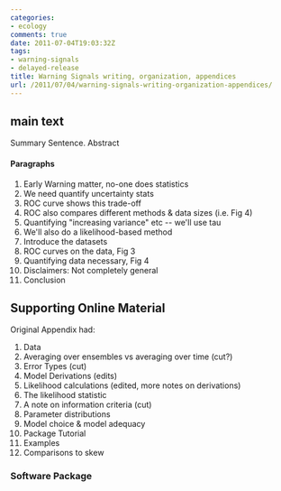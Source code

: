```yaml
---
categories:
- ecology
comments: true
date: 2011-07-04T19:03:32Z
tags:
- warning-signals
- delayed-release
title: Warning Signals writing, organization, appendices
url: /2011/07/04/warning-signals-writing-organization-appendices/
---
```


## main text


Summary Sentence. Abstract


#### Paragraphs

1. Early Warning matter, no-one does statistics
2. We need quantify uncertainty stats
3. ROC curve shows this trade-off
4. ROC also compares different methods & data sizes (i.e. Fig 4)
5. Quantifying "increasing variance" etc -- we'll use tau
6. We'll also do a likelihood-based method
7. Introduce the datasets
8. ROC curves on the data, Fig 3
9. Quantifying data necessary, Fig 4
10. Disclaimers: Not completely general
11. Conclusion


## Supporting Online Material


Original Appendix had:


1. Data
2. Averaging over ensembles vs averaging over time (cut?)
3. Error Types (cut)
4. Model Derivations (edits)
5. Likelihood calculations (edited, more notes on derivations)
6. The likelihood statistic
7. A note on information criteria (cut)
8. Parameter distributions
9. Model choice & model adequacy
10. Package Tutorial
11. Examples
12. Comparisons to skew

### Software Package


